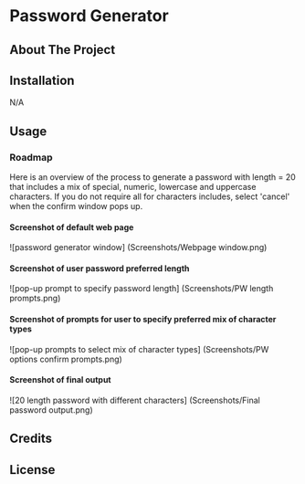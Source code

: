 # Password Generator

## About The Project


## Installation
N/A


## Usage

### Roadmap
Here is an overview of the process to generate a password with length = 20 that includes a mix of special, numeric, lowercase and uppercase characters. If you do not require all for characters includes, select 'cancel' when the confirm window pops up.

#### Screenshot of default web page
![password generator window] (Screenshots/Webpage window.png)

#### Screenshot of user password preferred length
![pop-up prompt to specify password length] (Screenshots/PW length prompts.png)

#### Screenshot of prompts for user to specify preferred mix of character types
![pop-up prompts to select mix of character types] (Screenshots/PW options confirm prompts.png)

#### Screenshot of final output
![20 length password with different characters] (Screenshots/Final password output.png)

## Credits


## License
